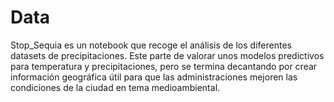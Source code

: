 # Data

Stop_Sequia es un notebook que recoge el análisis de los diferentes datasets de precipitaciones. Este parte de valorar unos modelos predictivos para temperatura y precipitaciones, pero se termina decantando por crear información geográfica útil para que las administraciones mejoren las condiciones de la ciudad en tema medioambiental.
